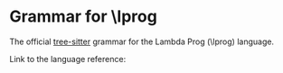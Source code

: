 # Grammar for \lprog

The official [tree-sitter](https://tree-sitter.github.io/tree-sitter/) grammar for the Lambda Prog (\\lprog) language.

Link to the language reference: 